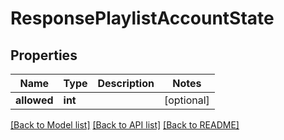 # ResponsePlaylistAccountState

## Properties
Name | Type | Description | Notes
------------ | ------------- | ------------- | -------------
**allowed** | **int** |  | [optional] 

[[Back to Model list]](../../README.md#documentation-for-models) [[Back to API list]](../../README.md#documentation-for-api-endpoints) [[Back to README]](../../README.md)

